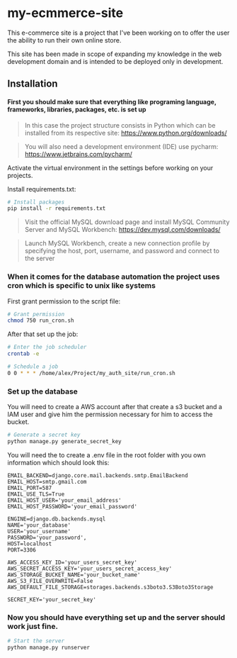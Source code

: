 # my-ecmmerce-site

This e-commerce site is a project that I've been working on to offer the user the ability to run their own online store.

This site has been made in scope of expanding my knowledge in the web development domain and is intended to be deployed only in development.

## Installation
#### First you should make sure that everything like programing language, frameworks, libraries, packages, etc. is set up

>In this case the project structure consists in Python which can be installed from its respective site: https://www.python.org/downloads/

>You will also need a development environment (IDE) use pycharm: https://www.jetbrains.com/pycharm/

Activate the virtual environment in the settings before working on your projects.

Install requirements.txt:
```bash
# Install packages
pip install -r requirements.txt
```
>Visit the official MySQL download page and install MySQL Community Server and MySQL Workbench: https://dev.mysql.com/downloads/

>Launch MySQL Workbench, create a new connection profile by specifying the host, port, username, and password and connect to the server

### When it comes for the database automation the project uses cron which is specific to unix like systems

First grant permission to the script file:
```bash
# Grant permission
chmod 750 run_cron.sh
```
After that set up the job:
```bash
# Enter the job scheduler
crontab -e
```
```bash
# Schedule a job
0 0 * * * /home/alex/Project/my_auth_site/run_cron.sh
```
###  Set up the database 

You will need to create a AWS account after that create a s3 bucket and a IAM user and give him the permission necessary for him to access the bucket.

```bash
# Generate a secret key
python manage.py generate_secret_key
```

You will need the to create a .env file in the root folder with you own information which should look this:
```
EMAIL_BACKEND=django.core.mail.backends.smtp.EmailBackend
EMAIL_HOST=smtp.gmail.com
EMAIL_PORT=587
EMAIL_USE_TLS=True
EMAIL_HOST_USER='your_email_address'
EMAIL_HOST_PASSWORD='your_email_password'

ENGINE=django.db.backends.mysql
NAME='your_database'
USER='your_username'
PASSWORD='your_password',
HOST=localhost
PORT=3306

AWS_ACCESS_KEY_ID='your_users_secret_key'
AWS_SECRET_ACCESS_KEY='your_users_secret_access_key'
AWS_STORAGE_BUCKET_NAME='your_bucket_name'
AWS_S3_FILE_OVERWRITE=False
AWS_DEFAULT_FILE_STORAGE=storages.backends.s3boto3.S3Boto3Storage

SECRET_KEY='your_secret_key' 
```
### Now you should have everything set up and the server should work just fine.

```bash
# Start the server
python manage.py runserver
```
